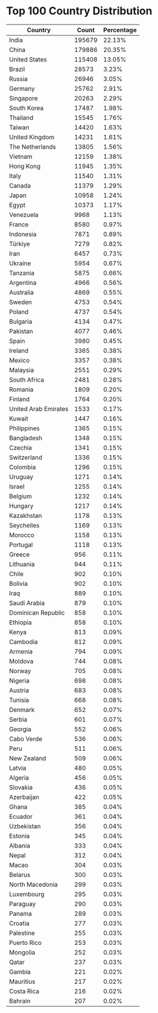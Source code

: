 # Top 100 Country Distribution
| Country | Count | Percentage |
|----|----|----|
| India | 195679 | 22.13% |
| China | 179886 | 20.35% |
| United States | 115408 | 13.05% |
| Brazil | 28573 | 3.23% |
| Russia | 26946 | 3.05% |
| Germany | 25762 | 2.91% |
| Singapore | 20263 | 2.29% |
| South Korea | 17487 | 1.98% |
| Thailand | 15545 | 1.76% |
| Taiwan | 14420 | 1.63% |
| United Kingdom | 14231 | 1.61% |
| The Netherlands | 13805 | 1.56% |
| Vietnam | 12159 | 1.38% |
| Hong Kong | 11945 | 1.35% |
| Italy | 11540 | 1.31% |
| Canada | 11379 | 1.29% |
| Japan | 10958 | 1.24% |
| Egypt | 10373 | 1.17% |
| Venezuela | 9968 | 1.13% |
| France | 8580 | 0.97% |
| Indonesia | 7871 | 0.89% |
| Türkiye | 7279 | 0.82% |
| Iran | 6457 | 0.73% |
| Ukraine | 5954 | 0.67% |
| Tanzania | 5875 | 0.66% |
| Argentina | 4966 | 0.56% |
| Australia | 4869 | 0.55% |
| Sweden | 4753 | 0.54% |
| Poland | 4737 | 0.54% |
| Bulgaria | 4134 | 0.47% |
| Pakistan | 4077 | 0.46% |
| Spain | 3980 | 0.45% |
| Ireland | 3365 | 0.38% |
| Mexico | 3357 | 0.38% |
| Malaysia | 2551 | 0.29% |
| South Africa | 2481 | 0.28% |
| Romania | 1809 | 0.20% |
| Finland | 1764 | 0.20% |
| United Arab Emirates | 1533 | 0.17% |
| Kuwait | 1447 | 0.16% |
| Philippines | 1365 | 0.15% |
| Bangladesh | 1348 | 0.15% |
| Czechia | 1341 | 0.15% |
| Switzerland | 1336 | 0.15% |
| Colombia | 1296 | 0.15% |
| Uruguay | 1271 | 0.14% |
| Israel | 1255 | 0.14% |
| Belgium | 1232 | 0.14% |
| Hungary | 1217 | 0.14% |
| Kazakhstan | 1178 | 0.13% |
| Seychelles | 1169 | 0.13% |
| Morocco | 1158 | 0.13% |
| Portugal | 1118 | 0.13% |
| Greece | 956 | 0.11% |
| Lithuania | 944 | 0.11% |
| Chile | 902 | 0.10% |
| Bolivia | 902 | 0.10% |
| Iraq | 889 | 0.10% |
| Saudi Arabia | 879 | 0.10% |
| Dominican Republic | 858 | 0.10% |
| Ethiopia | 858 | 0.10% |
| Kenya | 813 | 0.09% |
| Cambodia | 812 | 0.09% |
| Armenia | 794 | 0.09% |
| Moldova | 744 | 0.08% |
| Norway | 705 | 0.08% |
| Nigeria | 698 | 0.08% |
| Austria | 683 | 0.08% |
| Tunisia | 668 | 0.08% |
| Denmark | 652 | 0.07% |
| Serbia | 601 | 0.07% |
| Georgia | 552 | 0.06% |
| Cabo Verde | 536 | 0.06% |
| Peru | 511 | 0.06% |
| New Zealand | 509 | 0.06% |
| Latvia | 480 | 0.05% |
| Algeria | 456 | 0.05% |
| Slovakia | 436 | 0.05% |
| Azerbaijan | 422 | 0.05% |
| Ghana | 385 | 0.04% |
| Ecuador | 361 | 0.04% |
| Uzbekistan | 356 | 0.04% |
| Estonia | 345 | 0.04% |
| Albania | 333 | 0.04% |
| Nepal | 312 | 0.04% |
| Macao | 304 | 0.03% |
| Belarus | 300 | 0.03% |
| North Macedonia | 299 | 0.03% |
| Luxembourg | 295 | 0.03% |
| Paraguay | 290 | 0.03% |
| Panama | 289 | 0.03% |
| Croatia | 277 | 0.03% |
| Palestine | 255 | 0.03% |
| Puerto Rico | 253 | 0.03% |
| Mongolia | 252 | 0.03% |
| Qatar | 237 | 0.03% |
| Gambia | 221 | 0.02% |
| Mauritius | 217 | 0.02% |
| Costa Rica | 216 | 0.02% |
| Bahrain | 207 | 0.02% |
